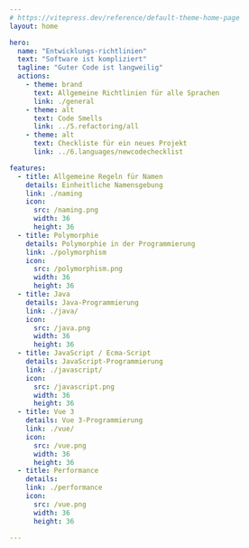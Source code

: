 ```yaml
---
# https://vitepress.dev/reference/default-theme-home-page
layout: home

hero:
  name: "Entwicklungs-richtlinien"
  text: "Software ist kompliziert"
  tagline: "Guter Code ist langweilig"
  actions:
    - theme: brand
      text: Allgemeine Richtlinien für alle Sprachen
      link: ./general
    - theme: alt
      text: Code Smells
      link: ../5.refactoring/all
    - theme: alt
      text: Checkliste für ein neues Projekt
      link: ../6.languages/newcodechecklist

features:
  - title: Allgemeine Regeln für Namen
    details: Einheitliche Namensgebung
    link: ./naming
    icon: 
      src: /naming.png
      width: 36
      height: 36
  - title: Polymorphie
    details: Polymorphie in der Programmierung
    link: ./polymorphism
    icon: 
      src: /polymorphism.png
      width: 36
      height: 36      
  - title: Java
    details: Java-Programmierung
    link: ./java/
    icon: 
      src: /java.png
      width: 36
      height: 36
  - title: JavaScript / Ecma-Script
    details: JavaScript-Programmierung
    link: ./javascript/
    icon:
      src: /javascript.png
      width: 36
      height: 36
  - title: Vue 3
    details: Vue 3-Programmierung
    link: ./vue/
    icon:
      src: /vue.png
      width: 36
      height: 36
  - title: Performance
    details: 
    link: ./performance
    icon:
      src: /vue.png
      width: 36
      height: 36

---
```



